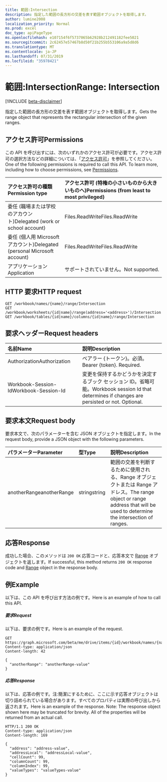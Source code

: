 ```yaml
---
title: 範囲:Intersection
description: 指定した範囲の長方形の交差を表す範囲オブジェクトを取得します。
author: lumine2008
localization_priority: Normal
ms.prod: excel
doc_type: apiPageType
ms.openlocfilehash: e107154f6f5737065b62928b212491182fee5021
ms.sourcegitcommit: 2c62457e57467b8d50f21b255b553106a9a5d8d6
ms.translationtype: MT
ms.contentlocale: ja-JP
ms.lasthandoff: 07/31/2019
ms.locfileid: "35978421"
---
```

# <a name="range-intersection"></a><span data-ttu-id="5356d-103">範囲:Intersection</span><span class="sxs-lookup"><span data-stu-id="5356d-103">Range: Intersection</span></span>

[!INCLUDE [beta-disclaimer](../../includes/beta-disclaimer.md)]

<span data-ttu-id="5356d-104">指定した範囲の長方形の交差を表す範囲オブジェクトを取得します。</span><span class="sxs-lookup"><span data-stu-id="5356d-104">Gets the range object that represents the rectangular intersection of the given ranges.</span></span>
## <a name="permissions"></a><span data-ttu-id="5356d-105">アクセス許可</span><span class="sxs-lookup"><span data-stu-id="5356d-105">Permissions</span></span>
<span data-ttu-id="5356d-p101">この API を呼び出すには、次のいずれかのアクセス許可が必要です。アクセス許可の選択方法などの詳細については、「[アクセス許可](/graph/permissions-reference)」を参照してください。</span><span class="sxs-lookup"><span data-stu-id="5356d-p101">One of the following permissions is required to call this API. To learn more, including how to choose permissions, see [Permissions](/graph/permissions-reference).</span></span>

|<span data-ttu-id="5356d-108">アクセス許可の種類</span><span class="sxs-lookup"><span data-stu-id="5356d-108">Permission type</span></span>      | <span data-ttu-id="5356d-109">アクセス許可 (特権の小さいものから大きいものへ)</span><span class="sxs-lookup"><span data-stu-id="5356d-109">Permissions (from least to most privileged)</span></span>              |
|:--------------------|:---------------------------------------------------------|
|<span data-ttu-id="5356d-110">委任 (職場または学校のアカウント)</span><span class="sxs-lookup"><span data-stu-id="5356d-110">Delegated (work or school account)</span></span> | <span data-ttu-id="5356d-111">Files.ReadWrite</span><span class="sxs-lookup"><span data-stu-id="5356d-111">Files.ReadWrite</span></span>    |
|<span data-ttu-id="5356d-112">委任 (個人用 Microsoft アカウント)</span><span class="sxs-lookup"><span data-stu-id="5356d-112">Delegated (personal Microsoft account)</span></span> | <span data-ttu-id="5356d-113">Files.ReadWrite</span><span class="sxs-lookup"><span data-stu-id="5356d-113">Files.ReadWrite</span></span>    |
|<span data-ttu-id="5356d-114">アプリケーション</span><span class="sxs-lookup"><span data-stu-id="5356d-114">Application</span></span> | <span data-ttu-id="5356d-115">サポートされていません。</span><span class="sxs-lookup"><span data-stu-id="5356d-115">Not supported.</span></span> |

## <a name="http-request"></a><span data-ttu-id="5356d-116">HTTP 要求</span><span class="sxs-lookup"><span data-stu-id="5356d-116">HTTP request</span></span>
<!-- { "blockType": "ignored" } -->
```http
GET /workbook/names/{name}/range/Intersection
GET /workbook/worksheets/{id|name}/range(address='<address>')/Intersection
GET /workbook/tables/{id|name}/columns/{id|name}/range/Intersection

```
## <a name="request-headers"></a><span data-ttu-id="5356d-117">要求ヘッダー</span><span class="sxs-lookup"><span data-stu-id="5356d-117">Request headers</span></span>
| <span data-ttu-id="5356d-118">名前</span><span class="sxs-lookup"><span data-stu-id="5356d-118">Name</span></span>       | <span data-ttu-id="5356d-119">説明</span><span class="sxs-lookup"><span data-stu-id="5356d-119">Description</span></span>|
|:---------------|:----------|
| <span data-ttu-id="5356d-120">Authorization</span><span class="sxs-lookup"><span data-stu-id="5356d-120">Authorization</span></span>  | <span data-ttu-id="5356d-p102">ベアラー {トークン}。必須。</span><span class="sxs-lookup"><span data-stu-id="5356d-p102">Bearer {token}. Required.</span></span> |
| <span data-ttu-id="5356d-123">Workbook-Session-Id</span><span class="sxs-lookup"><span data-stu-id="5356d-123">Workbook-Session-Id</span></span>  | <span data-ttu-id="5356d-p103">変更を保持するかどうかを決定するブック セッション ID。省略可能。</span><span class="sxs-lookup"><span data-stu-id="5356d-p103">Workbook session Id that determines if changes are persisted or not. Optional.</span></span>|

## <a name="request-body"></a><span data-ttu-id="5356d-126">要求本文</span><span class="sxs-lookup"><span data-stu-id="5356d-126">Request body</span></span>
<span data-ttu-id="5356d-127">要求本文で、次のパラメーターを含む JSON オブジェクトを指定します。</span><span class="sxs-lookup"><span data-stu-id="5356d-127">In the request body, provide a JSON object with the following parameters.</span></span>

| <span data-ttu-id="5356d-128">パラメーター</span><span class="sxs-lookup"><span data-stu-id="5356d-128">Parameter</span></span>    | <span data-ttu-id="5356d-129">型</span><span class="sxs-lookup"><span data-stu-id="5356d-129">Type</span></span>   |<span data-ttu-id="5356d-130">説明</span><span class="sxs-lookup"><span data-stu-id="5356d-130">Description</span></span>|
|:---------------|:--------|:----------|
|<span data-ttu-id="5356d-131">anotherRange</span><span class="sxs-lookup"><span data-stu-id="5356d-131">anotherRange</span></span>|<span data-ttu-id="5356d-132">string</span><span class="sxs-lookup"><span data-stu-id="5356d-132">string</span></span>|<span data-ttu-id="5356d-133">範囲の交差を判断するために使用される、Range オブジェクトまたは Range アドレス。</span><span class="sxs-lookup"><span data-stu-id="5356d-133">The range object or range address that will be used to determine the intersection of ranges.</span></span>|

## <a name="response"></a><span data-ttu-id="5356d-134">応答</span><span class="sxs-lookup"><span data-stu-id="5356d-134">Response</span></span>

<span data-ttu-id="5356d-135">成功した場合、このメソッドは `200 OK` 応答コードと、応答本文で [Range](../resources/workbookrange.md) オブジェクトを返します。</span><span class="sxs-lookup"><span data-stu-id="5356d-135">If successful, this method returns `200 OK` response code and [Range](../resources/workbookrange.md) object in the response body.</span></span>

## <a name="example"></a><span data-ttu-id="5356d-136">例</span><span class="sxs-lookup"><span data-stu-id="5356d-136">Example</span></span>
<span data-ttu-id="5356d-137">以下は、この API を呼び出す方法の例です。</span><span class="sxs-lookup"><span data-stu-id="5356d-137">Here is an example of how to call this API.</span></span>
##### <a name="request"></a><span data-ttu-id="5356d-138">要求</span><span class="sxs-lookup"><span data-stu-id="5356d-138">Request</span></span>
<span data-ttu-id="5356d-139">以下は、要求の例です。</span><span class="sxs-lookup"><span data-stu-id="5356d-139">Here is an example of the request.</span></span>
<!-- {
  "blockType": "request",
  "name": "range_intersection"
}-->
```http
GET https://graph.microsoft.com/beta/me/drive/items/{id}/workbook/names/{name}/range/Intersection
Content-type: application/json
Content-length: 42

{
  "anotherRange": "anotherRange-value"
}
```

##### <a name="response"></a><span data-ttu-id="5356d-140">応答</span><span class="sxs-lookup"><span data-stu-id="5356d-140">Response</span></span>
<span data-ttu-id="5356d-p104">以下は、応答の例です。注:簡潔にするために、ここに示す応答オブジェクトは切り詰められている場合があります。すべてのプロパティは実際の呼び出しから返されます。</span><span class="sxs-lookup"><span data-stu-id="5356d-p104">Here is an example of the response. Note: The response object shown here may be truncated for brevity. All of the properties will be returned from an actual call.</span></span>
<!-- {
  "blockType": "response",
  "truncated": true,
  "@odata.type": "microsoft.graph.workbookRange"
} -->
```http
HTTP/1.1 200 OK
Content-type: application/json
Content-length: 169

{
  "address": "address-value",
  "addressLocal": "addressLocal-value",
  "cellCount": 99,
  "columnCount": 99,
  "columnIndex": 99,
  "valueTypes": "valueTypes-value"
}
```

<!-- uuid: 8fcb5dbc-d5aa-4681-8e31-b001d5168d79
2015-10-25 14:57:30 UTC -->
<!--
{
  "type": "#page.annotation",
  "description": "Range: Intersection",
  "keywords": "",
  "section": "documentation",
  "tocPath": "",
  "suppressions": []
}
-->

